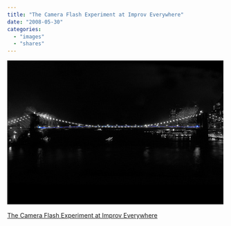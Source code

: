 ```yaml
---
title: "The Camera Flash Experiment at Improv Everywhere"
date: "2008-05-30"
categories: 
  - "images"
  - "shares"
---
```


![](images/4wnP83SaF9mh6xt1QOgWUXll_1280.jpg)

[The Camera Flash Experiment at Improv Everywhere](http://improveverywhere.com/2008/05/29/the-camera-flash-experiment/)

